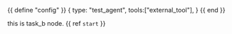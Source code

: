 {{ define "config" }}
{
    type: "test_agent",
    tools:["external_tool"], 
}
{{ end }}

this is task_b node. 
<context>
{{ ref `start` }}
</context>
